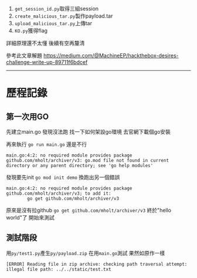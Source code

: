 1. `get_session_id.py`取得三組session
2. `create_malicious_tar.py`製作payload.tar
3. `upload_malicious_tar.py`上傳tar
4. `KO.py`獲得flag


詳細原理還不太懂
後續有空再釐清

參考此文章解題
https://medium.com/@MachineEP/hackthebox-desires-challenge-write-up-89711f6bdcef

---
# 歷程記錄
## 第一次用GO
先建立main.go
發現沒法跑
找一下如何架設go環境
去官網下載個go安裝

再來執行
`go run main.go`
還是不行
```!
main.go:4:2: no required module provides package github.com/mholt/archiver/v3: go.mod file not found in current directory or any parent directory; see 'go help modules'
```
發現要先init
`go mod init demo`
換跑出另一個錯誤
```!
main.go:4:2: no required module provides package github.com/mholt/archiver/v3; to add it:
        go get github.com/mholt/archiver/v3
```
原來是沒有拉github
`go get github.com/mholt/archiver/v3`
終於"hello world"了
開始來測試

## 測試階段
用`py/test1.py`產生`py/payload.zip`
在用`main.go`測試
果然如原作一樣
```!
[ERROR] Reading file in zip archive: checking path traversal attempt: illegal file path: ../../static/test.txt
```
